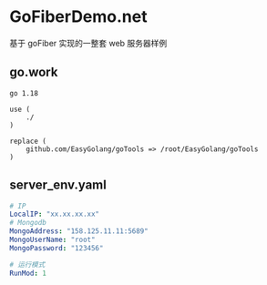 # GoFiberDemo.net

基于 goFiber 实现的一整套 web 服务器样例

## go.work

```
go 1.18

use (
	./
)

replace (
	github.com/EasyGolang/goTools => /root/EasyGolang/goTools
)

```

## server_env.yaml

```yaml
# IP
LocalIP: "xx.xx.xx.xx"
# Mongodb
MongoAddress: "158.125.11.11:5689"
MongoUserName: "root"
MongoPassword: "123456"

# 运行模式
RunMod: 1
```
